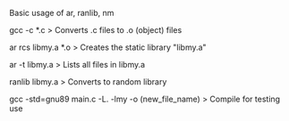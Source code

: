Basic usage of ar, ranlib, nm

gcc -c *.c > Converts .c files to .o (object) files

ar rcs libmy.a *.o > Creates the static library "libmy.a"

ar -t libmy.a > Lists all files in libmy.a

ranlib libmy.a > Converts to random library

gcc -std=gnu89 main.c -L. -lmy -o (new_file_name) > Compile for testing use
